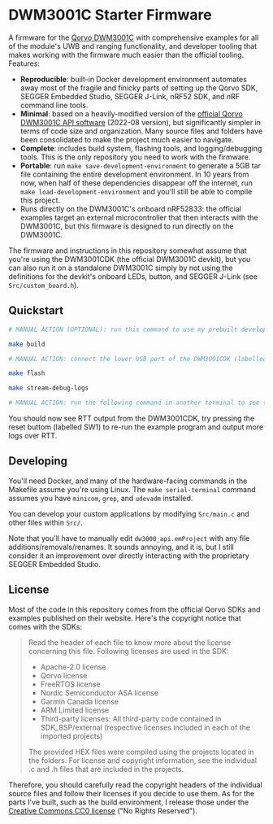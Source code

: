 DWM3001C Starter Firmware
=========================

A firmware for the [Qorvo DWM3001C](https://www.qorvo.com/products/p/DWM3001C) with comprehensive examples for all of the module's UWB and ranging functionality, and developer tooling that makes working with the firmware much easier than the official tooling. Features:

* **Reproducible**: built-in Docker development environment automates away most of the fragile and finicky parts of setting up the Qorvo SDK, SEGGER Embedded Studio, SEGGER J-Link, nRF52 SDK, and nRF command line tools.
* **Minimal**: based on a heavily-modified version of the [official Qorvo DWM3001C API software](https://www.qorvo.com/products/p/DWM3001C#documents) (2022-08 version), but significantly simpler in terms of code size and organization. Many source files and folders have been consolidated to make the project much easier to navigate.
* **Complete**: includes build system, flashing tools, and logging/debugging tools. This is the only repository you need to work with the firmware.
* **Portable**: run `make save-development-environment` to generate a 5GB tar file containing the entire development environment. In 10 years from now, when half of these dependencies disappear off the internet, run `make load-development-environment` and you'll still be able to compile this project.
* Runs directly on the DWM3001C's onboard nRF52833: the official examples target an external microcontroller that then interacts with the DWM3001C, but this firmware is designed to run directly on the DWM3001C.

The firmware and instructions in this repository somewhat assume that you're using the DWM3001CDK (the official DWM3001C devkit), but you can also run it on a standalone DWM3001C simply by not using the definitions for the devkit's onboard LEDs, button, and SEGGER J-Link (see `Src/custom_board.h`).

Quickstart
----------

```sh
# MANUAL ACTION (OPTIONAL): run this command to use my prebuilt development environment, otherwise it'll be automatically built from scratch: docker pull uberi/qorvo-nrf52833-board

make build

# MANUAL ACTION: connect the lower USB port of the DWM3001CDK (labelled J9) to this computer using a USB cable (this is the J-Link's USB port)

make flash

make stream-debug-logs

# MANUAL ACTION: run the following command in another terminal to see the debug logs: tail -f Output/debug-log.txt
```

You should now see RTT output from the DWM3001CDK, try pressing the reset buttom (labelled SW1) to re-run the example program and output more logs over RTT.

Developing
----------

You'll need Docker, and many of the hardware-facing commands in the Makefile assume you're using Linux. The `make serial-terminal` command assumes you have `minicom`, `grep`, and `udevadm` installed.

You can develop your custom applications by modifying `Src/main.c` and other files within `Src/`.

Note that you'll have to manually edit `dw3000_api.emProject` with any file additions/removals/renames. It sounds annoying, and it is, but I still consider it an improvement over directly interacting with the proprietary SEGGER Embedded Studio.

License
-------

Most of the code in this repository comes from the official Qorvo SDKs and examples published on their website. Here's the copyright notice that comes with the SDKs:

> Read the header of each file to know more about the license concerning this file.
> Following licenses are used in the SDK:
> 
> * Apache-2.0 license
> * Qorvo license
> * FreeRTOS license
> * Nordic Semiconductor ASA license
> * Garmin Canada license
> * ARM Limited license
> * Third-party licenses: All third-party code contained in SDK_BSP/external (respective licenses included in each of the imported projects)
> 
> The provided HEX files were compiled using the projects located in the folders. For license and copyright information,
> see the individual .c and .h files that are included in the projects.

Therefore, you should carefully read the copyright headers of the individual source files and follow their licenses if you decide to use them. As for the parts I've built, such as the build environment, I release those under the [Creative Commons CC0 license](https://creativecommons.org/public-domain/cc0/) ("No Rights Reserved").

